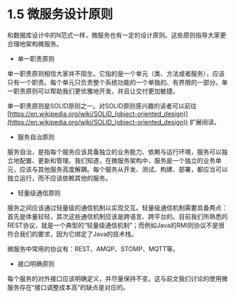 # 1.5 微服务设计原则

和数据库设计中的N范式一样，微服务也有一定的设计原则。这些原则指导大家更合理地架构微服务。

* 单一职责原则

单一职责原则相信大家并不陌生。它指的是一个单元（类、方法或者服务），应该只有一个职责。每个单元只负责整个系统功能的一个单独的、有界限的一部分。单一职责原则可以帮助我们更优雅地开发，并且让交付更加敏捷。

单一职责原则是SOLID原则之一。对SOLID原则感兴趣的读者可以前往[https://en.wikipedia.org/wiki/SOLID_(object-oriented_design)](https://en.wikipedia.org/wiki/SOLID_(object-oriented_design)) 扩展阅读。

* 服务自治原则

服务自治，是指每个服务应该具备独立的业务能力、依赖与运行环境，服务可以独立地配置、更新和管理。我们知道，在微服务架构中，服务是一个独立的业务单元，应该与其他服务高度解耦。每个服务从开发、测试、构建、部署，都应当可以独立运行，而不应该依赖其他的服务。

* 轻量级通信原则

服务之间应该通过轻量级的通信机制以实现交互。轻量级通信机制需要具备两点：首先是体量较轻，其次这些通信机制应该是跨语言、跨平台的。目前我们所熟悉的REST协议，就是一个典型的“轻量级通信机制”；而例如Java的RMI则协议不是很符合我们的要求，因为它绑定了Java的技术栈。

微服务中常用的协议有：REST、AMQP、STOMP、MQTT等。

* 接口明确原则

每个服务的对外接口应该明确定义，并尽量保持不变。这与前文我们讨论的使用微服务存在“接口调整成本高”的缺点是对应的。

